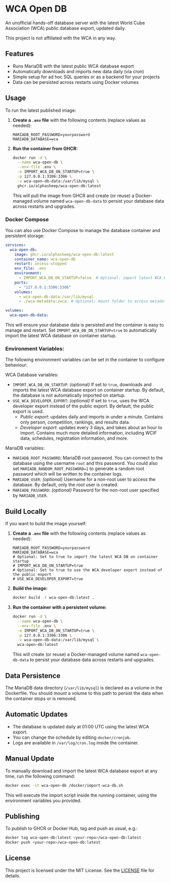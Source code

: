 # WCA Open DB

An unofficial hands-off database server with the latest World Cube Association (WCA) public database export, updated daily.

This project is not affiliated with the WCA in any way.


## Features

- Runs MariaDB with the latest public WCA database export
- Automatically downloads and imports new data daily (via cron)
- Simple setup for ad hoc SQL queries or as a backend for your projects
- Data can be persisted across restarts using Docker volumes


## Usage

To run the latest published image:

1. **Create a `.env` file** with the following contents (replace values as needed):
    ```
    MARIADB_ROOT_PASSWORD=yourpassword
    MARIADB_DATABASE=wca
    ```

2. **Run the container from GHCR:**
    ```bash
    docker run -d \
      --name wca-open-db \
      --env-file .env \
      -e IMPORT_WCA_DB_ON_STARTUP=true \
      -p 127.0.0.1:3306:3306 \
      -v wca-open-db-data:/var/lib/mysql \
      ghcr.io/alphasheep/wca-open-db:latest
    ```
    This will pull the image from GHCR and create (or reuse) a Docker-managed volume named `wca-open-db-data` to persist your database data across restarts and upgrades.


### Docker Compose

You can also use Docker Compose to manage the database container and persistent storage:

```yaml
services:
  wca-open-db:
    image: ghcr.io/alphasheep/wca-open-db:latest
    container_name: wca-open-db
    restart: unless-stopped
    env_file: .env
    environment:
      - IMPORT_WCA_DB_ON_STARTUP=false  # Optional: import latest WCA DB on startup
    ports:
      - "127.0.0.1:3306:3306"
    volumes:
      - wca-open-db-data:/var/lib/mysql
      - ./wca-metadata:/wca  # Optional: mount folder to access metadata.json if using the public export

volumes:
  wca-open-db-data:
```

This will ensure your database data is persisted and the container is easy to manage and restart. Set `IMPORT_WCA_DB_ON_STARTUP=true` to automatically import the latest WCA database on container startup.

### Environment Variables:

The following environment variables can be set in the container to configure behaviour:

WCA Database variables:

- `IMPORT_WCA_DB_ON_STARTUP`: _(optional)_ If set to `true`, downloads and imports the latest WCA database export on container startup. By default, the database is not automatically imported on startup.
- `USE_WCA_DEVELOPER_EXPORT`: _(optional)_ If set to `true`, uses the WCA developer export instead of the public export. By default, the public export is used.
    - *Public export*: updates daily and imports in under a minute. Contains only person, competition, rankings, and results data.
    - *Developer export*: updates every 3 days, and takes about an hour to import. Contains much more detailed information, including WCIF data, schedules, registration information, and more.


MariaDB variables:

- `MARIADB_ROOT_PASSWORD`: MariaDB root password. You can connect to the database using the username `root` and this password. You could also set `MARIADB_RANDOM_ROOT_PASSWORD=1` to generate a random root password which will be written to the container logs.
- `MARIADB_USER`: _(optional)_ Username for a non-root user to access the database. By default, only the root user is created.
- `MARIADB_PASSWORD`: _(optional)_ Password for the non-root user specified by `MARIADB_USER`.


## Build Locally
If you want to build the image yourself:

1. **Create a `.env` file** with the following contents (replace values as needed):
    ```
    MARIADB_ROOT_PASSWORD=yourpassword
    MARIADB_DATABASE=wca
    # Optional: Set to true to import the latest WCA DB on container startup
    # IMPORT_WCA_DB_ON_STARTUP=true
    # Optional: Set to true to use the WCA developer export instead of the public export
    # USE_WCA_DEVELOPER_EXPORT=true
    ```

2. **Build the image:**
    ```bash
    docker build -t wca-open-db:latest .
    ```
3. **Run the container with a persistent volume:**
    ```bash
    docker run -d \
      --name wca-open-db \
      --env-file .env \
      -e IMPORT_WCA_DB_ON_STARTUP=true \
      -p 127.0.0.1:3306:3306 \
      -v wca-open-db-data:/var/lib/mysql \
      wca-open-db:latest
    ```
    This will create (or reuse) a Docker-managed volume named `wca-open-db-data` to persist your database data across restarts and upgrades.


## Data Persistence

The MariaDB data directory (`/var/lib/mysql`) is declared as a volume in the Dockerfile. You should mount a volume to this path to persist the data when the container stops or is removed.


## Automatic Updates

- The database is updated daily at 01:00 UTC using the latest WCA export.
- You can change the schedule by editing `docker/cronjob`.
- Logs are available in `/var/log/cron.log` inside the container.


## Manual Update

To manually download and import the latest WCA database export at any time, run the following command:

```bash
docker exec -it wca-open-db /docker/import-wca-db.sh
```

This will execute the import script inside the running container, using the environment variables you provided.


## Publishing

To publish to GHCR or Docker Hub, tag and push as usual, e.g.:

```bash
docker tag wca-open-db:latest <your-repo>/wca-open-db:latest
docker push <your-repo>/wca-open-db:latest
```


## License

This project is licensed under the MIT License. See the [LICENSE](LICENSE) file for details.
